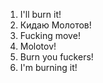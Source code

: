 1. I'll burn it!
2. Кидаю Молотов!
3. Fucking move!
4. Molotov!
5. Burn you fuckers!
6. I'm burning it!